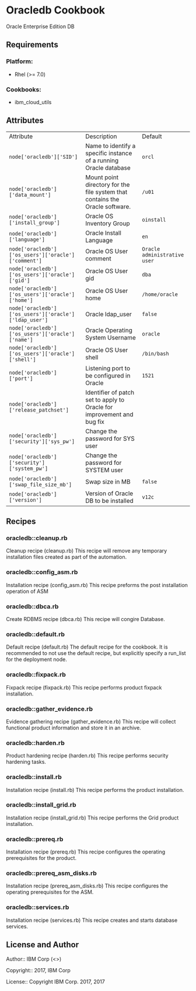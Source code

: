 Oracledb Cookbook
=================

Oracle Enterprise Edition DB

Requirements
------------

### Platform:

* Rhel (>= 7.0)

### Cookbooks:

* ibm_cloud_utils

Attributes
----------

<table>
  <tr>
    <td>Attribute</td>
    <td>Description</td>
    <td>Default</td>
  </tr>
  <tr>
    <td><code>node['oracledb']['SID']</code></td>
    <td>Name to identify a specific instance of a running Oracle database</td>
    <td><code>orcl</code></td>
  </tr>
  <tr>
    <td><code>node['oracledb']['data_mount']</code></td>
    <td>Mount point directory for the file system that contains the Oracle software.</td>
    <td><code>/u01</code></td>
  </tr>
  <tr>
    <td><code>node['oracledb']['install_group']</code></td>
    <td>Oracle OS Inventory Group</td>
    <td><code>oinstall</code></td>
  </tr>
  <tr>
    <td><code>node['oracledb']['language']</code></td>
    <td>Oracle Install Language</td>
    <td><code>en</code></td>
  </tr>
  <tr>
    <td><code>node['oracledb']['os_users']['oracle']['comment']</code></td>
    <td>Oracle OS User comment</td>
    <td><code>Oracle administrative user</code></td>
  </tr>
  <tr>
    <td><code>node['oracledb']['os_users']['oracle']['gid']</code></td>
    <td>Oracle OS User gid</td>
    <td><code>dba</code></td>
  </tr>
  <tr>
    <td><code>node['oracledb']['os_users']['oracle']['home']</code></td>
    <td>Oracle OS User home</td>
    <td><code>/home/oracle</code></td>
  </tr>
  <tr>
    <td><code>node['oracledb']['os_users']['oracle']['ldap_user']</code></td>
    <td>Oracle ldap_user</td>
    <td><code>false</code></td>
  </tr>
  <tr>
    <td><code>node['oracledb']['os_users']['oracle']['name']</code></td>
    <td>Oracle Operating System Username</td>
    <td><code>oracle</code></td>
  </tr>
  <tr>
    <td><code>node['oracledb']['os_users']['oracle']['shell']</code></td>
    <td>Oracle OS User shell</td>
    <td><code>/bin/bash</code></td>
  </tr>
  <tr>
    <td><code>node['oracledb']['port']</code></td>
    <td>Listening port to be configured in Oracle</td>
    <td><code>1521</code></td>
  </tr>
  <tr>
    <td><code>node['oracledb']['release_patchset']</code></td>
    <td>Identifier of patch set to apply to Oracle for improvement and bug fix</td>
    <td><code></code></td>
  </tr>
  <tr>
    <td><code>node['oracledb']['security']['sys_pw']</code></td>
    <td>Change the password for SYS user</td>
    <td><code></code></td>
  </tr>
  <tr>
    <td><code>node['oracledb']['security']['system_pw']</code></td>
    <td>Change the password for SYSTEM user</td>
    <td><code></code></td>
  </tr>
  <tr>
    <td><code>node['oracledb']['swap_file_size_mb']</code></td>
    <td>Swap size in MB</td>
    <td><code>false</code></td>
  </tr>
  <tr>
    <td><code>node['oracledb']['version']</code></td>
    <td>Version of Oracle DB to be installed</td>
    <td><code>v12c</code></td>
  </tr>
</table>

Recipes
-------

### oracledb::cleanup.rb


Cleanup recipe (cleanup.rb)
This recipe will remove any temporary installation files created as part of the automation.


### oracledb::config_asm.rb


Installation recipe (config_asm.rb)
This recipe preforms the post installation operation of ASM


### oracledb::dbca.rb


Create RDBMS recipe (dbca.rb)
This recipe will congire Database.


### oracledb::default.rb


Default recipe (default.rb)
The default recipe for the cookbook. It is recommended to not use the default recipe, but explicitly specify a run_list for the deployment node.


### oracledb::fixpack.rb


Fixpack recipe (fixpack.rb)
This recipe performs product fixpack installation.


### oracledb::gather_evidence.rb


Evidence gathering recipe (gather_evidence.rb)
This recipe will collect functional product information and store it in an archive.


### oracledb::harden.rb


Product hardening recipe (harden.rb)
This recipe performs security hardening tasks.


### oracledb::install.rb


Installation recipe (install.rb)
This recipe performs the product installation.


### oracledb::install_grid.rb


Installation recipe (install_grid.rb)
This recipe performs the Grid product installation.


### oracledb::prereq.rb


Installation recipe (prereq.rb)
This recipe configures the operating prerequisites for the product.


### oracledb::prereq_asm_disks.rb


Installation recipe (prereq_asm_disks.rb)
This recipe configures the operating prerequisites for the ASM.


### oracledb::services.rb


Installation recipe (services.rb)
This recipe creates and starts database services.



License and Author
------------------

Author:: IBM Corp (<>)

Copyright:: 2017, IBM Corp

License:: Copyright IBM Corp. 2017, 2017

